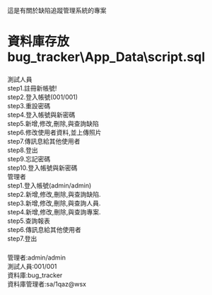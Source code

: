 ﻿這是有關於缺陷追蹤管理系統的專案        
###          
資料庫存放         
bug_tracker\App_Data\script.sql           
=================================            

###          
測試人員          
step1.註冊新帳號!          
step2.登入帳號(001/001)          
step3.重設密碼          
step4.登入帳號與新密碼          
step5.新增,修改,刪除,與查詢缺陷          
step6.修改使用者資料,並上傳照片          
step7.傳訊息給其他使用者          
step8.登出          
step9.忘記密碼          
step10.登入帳號與新密碼          
管理者          
step1.登入帳號(admin/admin)          
step2.新增,修改,刪除,與查詢缺陷.         
step3.新增,修改,刪除,與查詢人員.         
step4.新增,修改,刪除,與查詢專案.          
step5.查詢報表          
step6.傳訊息給其他使用者          
step7.登出          

###      
管理者:admin/admin         
測試人員:001/001           
資料庫:bug_tracker            
資料庫管理者:sa/1qaz@wsx              
        
  
